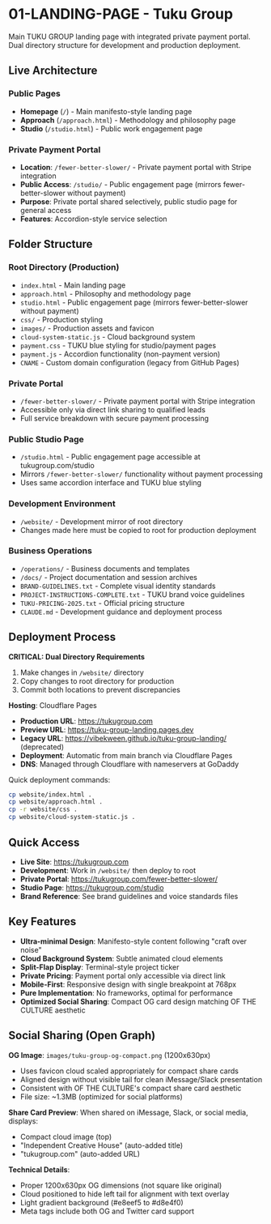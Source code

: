 # 01-LANDING-PAGE - Tuku Group

Main TUKU GROUP landing page with integrated private payment portal. Dual directory structure for development and production deployment.

## Live Architecture

### Public Pages
- **Homepage** (`/`) - Main manifesto-style landing page
- **Approach** (`/approach.html`) - Methodology and philosophy page
- **Studio** (`/studio.html`) - Public work engagement page

### Private Payment Portal
- **Location**: `/fewer-better-slower/` - Private payment portal with Stripe integration
- **Public Access**: `/studio/` - Public engagement page (mirrors fewer-better-slower without payment)
- **Purpose**: Private portal shared selectively, public studio page for general access
- **Features**: Accordion-style service selection

## Folder Structure

### Root Directory (Production)
- `index.html` - Main landing page
- `approach.html` - Philosophy and methodology page
- `studio.html` - Public engagement page (mirrors fewer-better-slower without payment)
- `css/` - Production styling
- `images/` - Production assets and favicon
- `cloud-system-static.js` - Cloud background system
- `payment.css` - TUKU blue styling for studio/payment pages
- `payment.js` - Accordion functionality (non-payment version)
- `CNAME` - Custom domain configuration (legacy from GitHub Pages)

### Private Portal
- `/fewer-better-slower/` - Private payment portal with Stripe integration
- Accessible only via direct link sharing to qualified leads
- Full service breakdown with secure payment processing

### Public Studio Page
- `/studio.html` - Public engagement page accessible at tukugroup.com/studio
- Mirrors `/fewer-better-slower/` functionality without payment processing
- Uses same accordion interface and TUKU blue styling

### Development Environment
- `/website/` - Development mirror of root directory
- Changes made here must be copied to root for production deployment

### Business Operations
- `/operations/` - Business documents and templates
- `/docs/` - Project documentation and session archives
- `BRAND-GUIDELINES.txt` - Complete visual identity standards
- `PROJECT-INSTRUCTIONS-COMPLETE.txt` - TUKU brand voice guidelines
- `TUKU-PRICING-2025.txt` - Official pricing structure
- `CLAUDE.md` - Development guidance and deployment process

## Deployment Process

**CRITICAL: Dual Directory Requirements**
1. Make changes in `/website/` directory
2. Copy changes to root directory for production
3. Commit both locations to prevent discrepancies

**Hosting**: Cloudflare Pages
- **Production URL**: https://tukugroup.com
- **Preview URL**: https://tuku-group-landing.pages.dev
- **Legacy URL**: https://vibekween.github.io/tuku-group-landing/ (deprecated)
- **Deployment**: Automatic from main branch via Cloudflare Pages
- **DNS**: Managed through Cloudflare with nameservers at GoDaddy

Quick deployment commands:
```bash
cp website/index.html .
cp website/approach.html .
cp -r website/css .
cp website/cloud-system-static.js .
```

## Quick Access

- **Live Site**: https://tukugroup.com
- **Development**: Work in `/website/` then deploy to root
- **Private Portal**: https://tukugroup.com/fewer-better-slower/
- **Studio Page**: https://tukugroup.com/studio
- **Brand Reference**: See brand guidelines and voice standards files

## Key Features

- **Ultra-minimal Design**: Manifesto-style content following "craft over noise"
- **Cloud Background System**: Subtle animated cloud elements
- **Split-Flap Display**: Terminal-style project ticker
- **Private Pricing**: Payment portal only accessible via direct link
- **Mobile-First**: Responsive design with single breakpoint at 768px
- **Pure Implementation**: No frameworks, optimal for performance
- **Optimized Social Sharing**: Compact OG card design matching OF THE CULTURE aesthetic

## Social Sharing (Open Graph)

**OG Image**: `images/tuku-group-og-compact.png` (1200x630px)
- Uses favicon cloud scaled appropriately for compact share cards
- Aligned design without visible tail for clean iMessage/Slack presentation
- Consistent with OF THE CULTURE's compact share card aesthetic
- File size: ~1.3MB (optimized for social platforms)

**Share Card Preview**:
When shared on iMessage, Slack, or social media, displays:
- Compact cloud image (top)
- "Independent Creative House" (auto-added title)
- "tukugroup.com" (auto-added URL)

**Technical Details**:
- Proper 1200x630px OG dimensions (not square like original)
- Cloud positioned to hide left tail for alignment with text overlay
- Light gradient background (#e8eef5 to #d8e4f0)
- Meta tags include both OG and Twitter card support